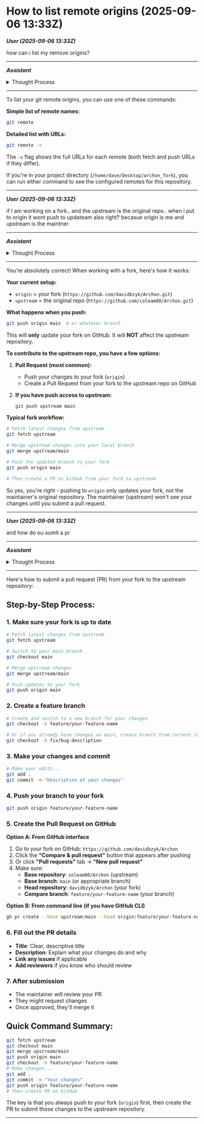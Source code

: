 <!-- Generated by SpecStory -->

# How to list remote origins (2025-09-06 13:33Z)

_**User (2025-09-06 13:33Z)**_

how can i list my remove origins?

---

_**Assistant**_

<think><details><summary>Thought Process</summary>The user is asking how to list remote origins in git. This is a straightforward git command question. They want to see the remote repositories configured for their git repository.
</details></think>

---

To list your git remote origins, you can use one of these commands:

**Simple list of remote names:**
```bash
git remote
```

**Detailed list with URLs:**
```bash
git remote -v
```

The `-v` flag shows the full URLs for each remote (both fetch and push URLs if they differ).

If you're in your project directory (`/home/dave/Desktop/archon_fork`), you can run either command to see the configured remotes for this repository.

---

_**User (2025-09-06 13:33Z)**_

if I am working on a fork.. and the upstream is the original repo.. when i put to origin it wont push to updateam also right?  becasue origin is me and upstream is the maintner


---

_**Assistant**_

<think><details><summary>Thought Process</summary>The user is asking about git workflow when working with forks. From the terminal selection, I can see they have:


## Investigating Git Workflow  
- The user is inquiring about Git workflow practices when working with forked repositories.  
- Their setup includes "origin" linked to their fork, https://github.</details></think>

---

You're absolutely correct! When working with a fork, here's how it works:

**Your current setup:**
- `origin` = your fork (`https://github.com/davidbzyk/Archon.git`)
- `upstream` = the original repo (`https://github.com/coleam00/Archon.git`)

**What happens when you push:**

```bash
git push origin main  # or whatever branch
```

This will **only** update your fork on GitHub. It will **NOT** affect the upstream repository.

**To contribute to the upstream repo, you have a few options:**

1. **Pull Request (most common):**
   - Push your changes to your fork (`origin`)
   - Create a Pull Request from your fork to the upstream repo on GitHub

2. **If you have push access to upstream:**
   ```bash
   git push upstream main
   ```

**Typical fork workflow:**
```bash
# Fetch latest changes from upstream
git fetch upstream

# Merge upstream changes into your local branch
git merge upstream/main

# Push the updated branch to your fork
git push origin main

# Then create a PR on GitHub from your fork to upstream
```

So yes, you're right - pushing to `origin` only updates your fork, not the maintainer's original repository. The maintainer (upstream) won't see your changes until you submit a pull request.

---

_**User (2025-09-06 13:33Z)**_

and how do ou sumit a pr

---

_**Assistant**_

<think><details><summary>Thought Process</summary>The user is asking how to submit a pull request (PR). Since they're working with a fork (as we established from the previous conversation), I should explain the process of submitting a PR from a fork to the upstream repository.


## Outlining PR submission process  
- The user needs to submit a pull request (PR) from a forked repository to the upstream repository.</details></think>

---

Here's how to submit a pull request (PR) from your fork to the upstream repository:

## Step-by-Step Process:

### 1. **Make sure your fork is up to date**
```bash
# Fetch latest changes from upstream
git fetch upstream

# Switch to your main branch
git checkout main

# Merge upstream changes
git merge upstream/main

# Push updates to your fork
git push origin main
```

### 2. **Create a feature branch**
```bash
# Create and switch to a new branch for your changes
git checkout -b feature/your-feature-name

# Or if you already have changes on main, create branch from current state
git checkout -b fix/bug-description
```

### 3. **Make your changes and commit**
```bash
# Make your edits...
git add .
git commit -m "Description of your changes"
```

### 4. **Push your branch to your fork**
```bash
git push origin feature/your-feature-name
```

### 5. **Create the Pull Request on GitHub**

**Option A: From GitHub interface**
1. Go to your fork on GitHub: `https://github.com/davidbzyk/Archon`
2. Click the **"Compare & pull request"** button that appears after pushing
3. Or click **"Pull requests"** tab → **"New pull request"**
4. Make sure:
   - **Base repository**: `coleam00/Archon` (upstream)
   - **Base branch**: `main` (or appropriate branch)
   - **Head repository**: `davidbzyk/Archon` (your fork)
   - **Compare branch**: `feature/your-feature-name` (your branch)

**Option B: From command line (if you have GitHub CLI)**
```bash
gh pr create --base upstream:main --head origin:feature/your-feature-name
```

### 6. **Fill out the PR details**
- **Title**: Clear, descriptive title
- **Description**: Explain what your changes do and why
- **Link any issues** if applicable
- **Add reviewers** if you know who should review

### 7. **After submission**
- The maintainer will review your PR
- They might request changes
- Once approved, they'll merge it

## Quick Command Summary:
```bash
git fetch upstream
git checkout main
git merge upstream/main
git push origin main
git checkout -b feature/your-feature-name
# Make changes...
git add .
git commit -m "Your changes"
git push origin feature/your-feature-name
# Then create PR on GitHub
```

The key is that you always push to your fork (`origin`) first, then create the PR to submit those changes to the upstream repository.

---

